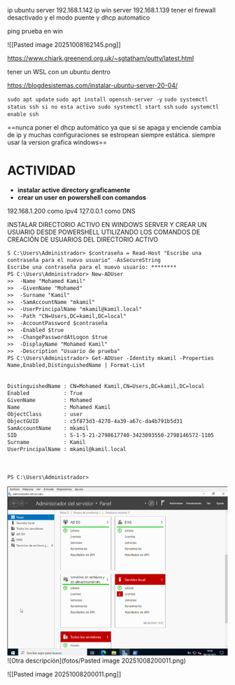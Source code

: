 ip ubuntu server 192.168.1.142
ip win server 192.168.1.139
tener el firewall desactivado y el modo puente y dhcp automatico

ping prueba en win

![[Pasted image 20251008162145.png]]


https://www.chiark.greenend.org.uk/~sgtatham/putty/latest.html

tener un WSL con un ubuntu  dentro

https://blogdesistemas.com/instalar-ubuntu-server-20-04/


`sudo apt update`
`sudo apt install openssh-server -y`
`sudo systemctl status ssh si no esta activo sudo systemctl start ssh`
`sudo systemctl enable ssh`


==nunca poner el dhcp automático ya que si se apaga y enciende cambia de ip y muchas configuraciones se estropean siempre estática. siempre usar la version grafica windows==

# ACTIVIDAD
- **instalar active directory graficamente** 
- **crear un user en powershell con comandos**


192.168.1.200 como Ipv4
127.0.0.1 como DNS

INSTALAR DIRECTORIO ACTIVO EN WINDOWS SERVER Y CREAR UN USUARIO DESDE POWERSHELL UTILIZANDO LOS COMANDOS DE CREACIÓN DE USUARIOS DEL DIRECTORIO ACTIVO


    S C:\Users\Administrador> $contraseña = Read-Host "Escribe una contraseña para el nuevo usuario" -AsSecureString
    Escribe una contraseña para el nuevo usuario: ********
    PS C:\Users\Administrador> New-ADUser 
    >>  -Name "Mohamed Kamil" 
    >>  -GivenName "Mohamed" 
    >>  -Surname "Kamil" 
    >>  -SamAccountName "mkamil" 
    >>  -UserPrincipalName "mkamil@kamil.local" 
    >>  -Path "CN=Users,DC=kamil,DC=local" 
    >>  -AccountPassword $contraseña 
    >>  -Enabled $true 
    >>  -ChangePasswordAtLogon $true 
    >>  -DisplayName "Mohamed Kamil" 
    >>  -Description "Usuario de prueba"
    PS C:\Users\Administrador> Get-ADUser -Identity mkamil -Properties Name,Enabled,DistinguishedName | Format-List
    
    
    DistinguishedName : CN=Mohamed Kamil,CN=Users,DC=kamil,DC=local
    Enabled           : True
    GivenName         : Mohamed
    Name              : Mohamed Kamil
    ObjectClass       : user
    ObjectGUID        : c5f873d3-4270-4a39-a67c-da4b791b5d31
    SamAccountName    : mkamil
    SID               : S-1-5-21-2798617740-3423093550-2798146572-1105
    Surname           : Kamil
    UserPrincipalName : mkamil@kamil.local
    
    
    
    PS C:\Users\Administrador>


![Descripción de la imagen](./fotos/activedirectory1.png)
![Otra descripción](fotos/Pasted image 20251008200011.png)


![[Pasted image 20251008200011.png]]
